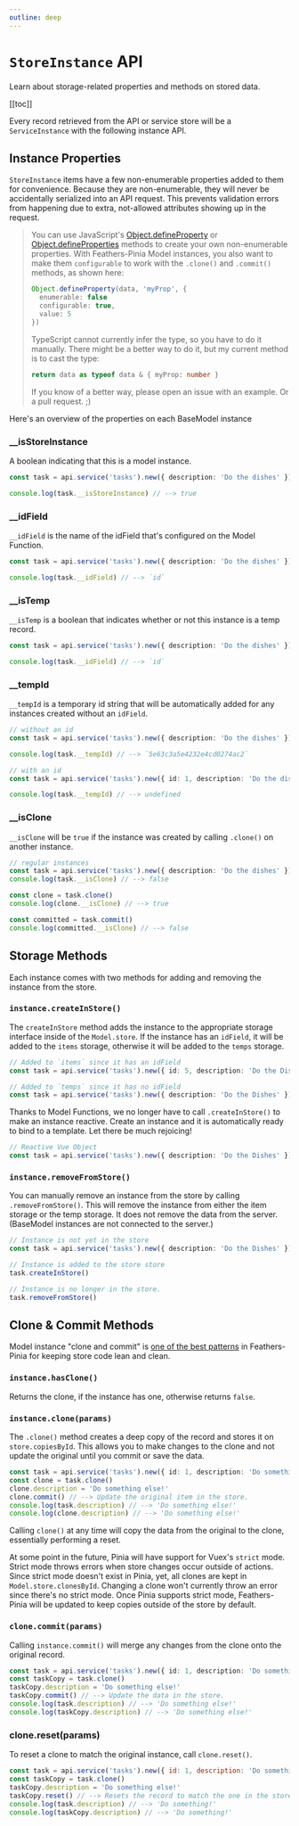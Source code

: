 ```yaml
---
outline: deep
---
```


<script setup>
import Badge from '../components/Badge.vue'
import BlockQuote from '../components/BlockQuote.vue'
</script>

# `StoreInstance` API

Learn about storage-related properties and methods on stored data.

[[toc]]

Every record retrieved from the API or service store will be a `ServiceInstance` with the following instance API.

## Instance Properties

`StoreInstance` items have a few non-enumerable properties added to them for convenience. Because they are non-enumerable,
they will never be accidentally serialized into an API request. This prevents validation errors from happening due to
extra, not-allowed attributes showing up in the request.

<BlockQuote label="Define your own properties" type="details">

You can use JavaScript's [Object.defineProperty](https://developer.mozilla.org/en-US/docs/Web/JavaScript/Reference/Global_Objects/Object/defineProperty)
or [Object.defineProperties](https://developer.mozilla.org/en-US/docs/Web/JavaScript/Reference/Global_Objects/Object/defineProperties)
methods to create your own non-enumerable properties. With Feathers-Pinia Model instances, you also want to make them
`configurable` to work with the `.clone()` and `.commit()` methods, as shown here:

```ts
Object.defineProperty(data, 'myProp', {
  enumerable: false
  configurable: true,
  value: 5
})
```

TypeScript cannot currently infer the type, so you have to do it manually. There might be a better way to do it, but my
current method is to cast the type:

```ts
return data as typeof data & { myProp: number }
```

If you know of a better way, please open an issue with an example. Or a pull request. ;)

</BlockQuote>

Here's an overview of the properties on each BaseModel instance

### __isStoreInstance

A boolean indicating that this is a model instance.

```ts
const task = api.service('tasks').new({ description: 'Do the dishes' })

console.log(task.__isStoreInstance) // --> true
```

### __idField

`__idField` is the name of the idField that's configured on the Model Function.

```ts
const task = api.service('tasks').new({ description: 'Do the dishes' })

console.log(task.__idField) // --> `id`
```

### __isTemp

`__isTemp` is a boolean that indicates whether or not this instance is a temp record.

```ts
const task = api.service('tasks').new({ description: 'Do the dishes' })

console.log(task.__idField) // --> `id`
```

### __tempId

`__tempId` is a temporary id string that will be automatically added for any instances created without an `idField`.

```ts
// without an id
const task = api.service('tasks').new({ description: 'Do the dishes' })

console.log(task.__tempId) // --> `5e63c3a5e4232e4cd0274ac2`
```

```ts
// with an id
const task = api.service('tasks').new({ id: 1, description: 'Do the dishes' })

console.log(task.__tempId) // --> undefined
```

### __isClone

`__isClone` will be `true` if the instance was created by calling `.clone()` on another instance.

```ts
// regular instances
const task = api.service('tasks').new({ description: 'Do the dishes' })
console.log(task.__isClone) // --> false

const clone = task.clone()
console.log(clone.__isClone) // --> true

const committed = task.commit()
console.log(committed.__isClone) // --> false
```

## Storage Methods

Each instance comes with two methods for adding and removing the instance from the store.

### `instance.createInStore()`

The `createInStore` method adds the instance to the appropriate storage interface inside of the `Model.store`. If the
instance has an `idField`, it will be added to the `items` storage, otherwise it will be added to the `temps` storage.

```ts
// Added to `items` since it has an idField
const task = api.service('tasks').new({ id: 5, description: 'Do the Dishes' })

// Added to `temps` since it has no idField
const task = api.service('tasks').new({ description: 'Do the Dishes' })
```

Thanks to Model Functions, we no longer have to call `.createInStore()` to make an instance reactive. Create an instance
and it is automatically ready to bind to a template. Let there be much rejoicing!

```ts
// Reactive Vue Object
const task = api.service('tasks').new({ description: 'Do the Dishes' })
```

### `instance.removeFromStore()`

You can manually remove an instance from the store by calling `.removeFromStore()`. This will remove the instance from
either the item storage or the temp storage. It does not remove the data from the server. (BaseModel instances are not
connected to the server.)

```ts
// Instance is not yet in the store
const task = api.service('tasks').new({ description: 'Do the Dishes' })

// Instance is added to the store store
task.createInStore()

// Instance is no longer in the store.
task.removeFromStore()
```

## Clone & Commit Methods

Model instance "clone and commit" is [one of the best patterns](/guide/common-patterns.html#clone-and-commit-pattern) in
Feathers-Pinia for keeping store code lean and clean.

### `instance.hasClone()`

Returns the clone, if the instance has one, otherwise returns `false`.

### `instance.clone(params)`

The `.clone()` method creates a deep copy of the record and stores it on `store.copiesById`. This allows you to make
changes to the clone and not update the original until you commit or save the data.

```ts
const task = api.service('tasks').new({ id: 1, description: 'Do something!' })
const clone = task.clone()
clone.description = 'Do something else!'
clone.commit() // --> Update the original item in the store.
console.log(task.description) // --> 'Do something else!'
console.log(clone.description) // --> 'Do something else!'
```

Calling `clone()` at any time will copy the data from the original to the clone, essentially performing a reset.

At some point in the future, Pinia will have support for Vuex's `strict` mode. Strict mode throws errors when store
changes occur outside of actions. Since strict mode doesn't exist in Pinia, yet, all clones are kept in
`Model.store.clonesById`. Changing a clone won't currently throw an error since there's no strict mode. Once Pinia
supports strict mode, Feathers-Pinia will be updated to keep copies outside of the store by default.

### `clone.commit(params)`

Calling `instance.commit()` will merge any changes from the clone onto the original record.

```ts
const task = api.service('tasks').new({ id: 1, description: 'Do something!' })
const taskCopy = task.clone()
taskCopy.description = 'Do something else!'
taskCopy.commit() // --> Update the data in the store.
console.log(task.description) // --> 'Do something else!'
console.log(taskCopy.description) // --> 'Do something else!'
```

### clone.reset(params)

To reset a clone to match the original instance, call `clone.reset()`.

```js
const task = api.service('tasks').new({ id: 1, description: 'Do something!' })
const taskCopy = task.clone()
taskCopy.description = 'Do something else!'
taskCopy.reset() // --> Resets the record to match the one in the store.
console.log(task.description) // --> 'Do something!'
console.log(taskCopy.description) // --> 'Do something!'
```
